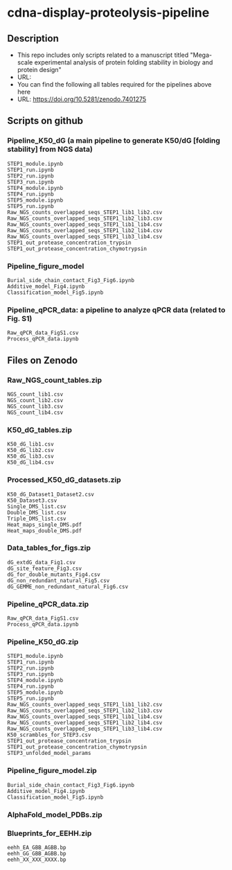 # cdna-display-proteolysis-pipeline

## Description
- This repo includes only scripts related to a manuscript titled "Mega-scale experimental analysis of protein folding stability in biology and protein design" 
- URL: 
- You can find the following all tables required for the pipelines above here
- URL: https://doi.org/10.5281/zenodo.7401275

## Scripts on github
### Pipeline_K50_dG (a main pipeline to generate K50/dG [folding stability] from NGS data)
	STEP1_module.ipynb
	STEP1_run.ipynb
	STEP2_run.ipynb
	STEP3_run.ipynb
	STEP4_module.ipynb
	STEP4_run.ipynb
	STEP5_module.ipynb
	STEP5_run.ipynb
	Raw_NGS_counts_overlapped_seqs_STEP1_lib1_lib2.csv
	Raw_NGS_counts_overlapped_seqs_STEP1_lib2_lib3.csv
	Raw_NGS_counts_overlapped_seqs_STEP1_lib1_lib4.csv
	Raw_NGS_counts_overlapped_seqs_STEP1_lib2_lib4.csv
	Raw_NGS_counts_overlapped_seqs_STEP1_lib3_lib4.csv
	STEP1_out_protease_concentration_trypsin
	STEP1_out_protease_concentration_chymotrypsin

### Pipeline_figure_model
	Burial_side_chain_contact_Fig3_Fig6.ipynb
	Additive_model_Fig4.ipynb
	Classification_model_Fig5.ipynb
	  
### Pipeline_qPCR_data: a pipeline to analyze qPCR data (related to Fig. S1)
	Raw_qPCR_data_FigS1.csv
	Process_qPCR_data.ipynb


## Files on Zenodo

### Raw_NGS_count_tables.zip
	NGS_count_lib1.csv
  	NGS_count_lib2.csv
	NGS_count_lib3.csv
  	NGS_count_lib4.csv
### K50_dG_tables.zip
	K50_dG_lib1.csv
	K50_dG_lib2.csv
	K50_dG_lib3.csv
	K50_dG_lib4.csv

### Processed_K50_dG_datasets.zip
	K50_dG_Dataset1_Dataset2.csv
	K50_Dataset3.csv
	Single_DMS_list.csv
	Double_DMS_list.csv	
	Triple_DMS_list.csv
	Heat_maps_single_DMS.pdf
	Heat_maps_double_DMS.pdf

### Data_tables_for_figs.zip
	dG_extdG_data_Fig1.csv
	dG_site_feature_Fig3.csv
	dG_for_double_mutants_Fig4.csv
	dG_non_redundant_natural_Fig5.csv
	dG_GEMME_non_redundant_natural_Fig6.csv

### Pipeline_qPCR_data.zip
	Raw_qPCR_data_FigS1.csv
	Process_qPCR_data.ipynb

### Pipeline_K50_dG.zip
	STEP1_module.ipynb
	STEP1_run.ipynb
	STEP2_run.ipynb
	STEP3_run.ipynb
	STEP4_module.ipynb
	STEP4_run.ipynb
	STEP5_module.ipynb
	STEP5_run.ipynb
	Raw_NGS_counts_overlapped_seqs_STEP1_lib1_lib2.csv
	Raw_NGS_counts_overlapped_seqs_STEP1_lib2_lib3.csv
	Raw_NGS_counts_overlapped_seqs_STEP1_lib1_lib4.csv
	Raw_NGS_counts_overlapped_seqs_STEP1_lib2_lib4.csv
	Raw_NGS_counts_overlapped_seqs_STEP1_lib3_lib4.csv
	K50_scrambles_for_STEP3.csv
	STEP1_out_protease_concentration_trypsin
	STEP1_out_protease_concentration_chymotrypsin
	STEP3_unfolded_model_params

### Pipeline_figure_model.zip
	Burial_side_chain_contact_Fig3_Fig6.ipynb
	Additive_model_Fig4.ipynb
	Classification_model_Fig5.ipynb

### AlphaFold_model_PDBs.zip

### Blueprints_for_EEHH.zip
	eehh_EA_GBB_AGBB.bp
	eehh_GG_GBB_AGBB.bp
	eehh_XX_XXX_XXXX.bp
